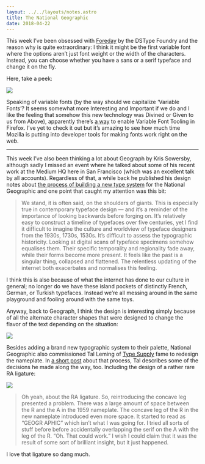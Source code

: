 ```yaml
---
layout: ../../layouts/notes.astro
title: The National Geographic
date: 2018-04-22
---
```


This week I’ve been obsessed with [Foreday](https://www.dstype.com/variable-fonts) by the DSType Foundry and the reason why is quite extraordinary: I think it might be the first variable font where the options aren’t just font weight or the width of the characters. Instead, you can choose whether you have a sans or a serif typeface and change it on the fly.

Here, take a peek:

![](https://buttondown.s3.us-west-2.amazonaws.com/images/ad4d06a8-41b9-40fd-bc3d-aa65cf02d9a6.gif)

Speaking of variable fonts (by the way should we capitalize ‘Variable Fonts’? It seems somewhat more Interesting and Important if we do and I like the feeling that somehow this new technology was Divined or Given to us from Above), apparently there’s [a way](https://twitter.com/patrickbrosset/status/986871445056839681) to enable Variable Font Tooling in Firefox. I’ve yet to check it out but it’s amazing to see how much time Mozilla is putting into developer tools for making fonts work right on the web.

---

This week I’ve also been thinking a lot about Geograph by Kris Sowersby, although sadly I missed an event where he talked about some of his recent work at the Medium HQ here in San Francisco (which was an excellent talk by all accounts). Regardless of that, a while back he published his design notes about [the process of building a new type system](https://klim.co.nz/blog/geograph-design-information/) for the National Geographic and one point that caught my attention was this bit:

> We stand, it is often said, on the shoulders of giants. This is especially true in contemporary typeface design — and it’s a reminder of the importance of looking backwards before forging on. It’s relatively easy to construct a timeline of typefaces over five centuries, yet I find it difficult to imagine the culture and worldview of typeface designers from the 1930s, 1730s, 1530s. It’s difficult to assess the typographic historicity. Looking at digital scans of typeface specimens somehow equalises them. Their specific temporality and regionality fade away, while their forms become more present. It feels like the past is a singular thing, collapsed and flattened. The relentless updating of the internet both exacerbates and normalises this feeling.

I think this is also because of what the internet has done to our culture in general; no longer do we have these island pockets of distinctly French, German, or Turkish typefaces. Instead we’re all messing around in the same playground and fooling around with the same toys.

Anyway, back to Geograph, I think the design is interesting simply because of all the alternate character shapes that were designed to change the flavor of the text depending on the situation:

![](https://buttondown.s3.us-west-2.amazonaws.com/images/66b014c9-1eea-48c6-884a-101805436a51.gif)

Besides adding a brand new typographic system to their palette, National Geographic also commissioned Tal Leming of [Type Supply](https://typesupply.com/) fame to redesign the nameplate. In [a short post](https://typesupply.com/portfolio/national-geographic-nameplate) about that process, Tal describes some of the decisions he made along the way, too. Including the design of a rather rare RA ligature:

![](https://buttondown.s3.us-west-2.amazonaws.com/images/e8727060-8fdb-4aab-b703-b1921ba42825.jpg)

> Oh yeah, about the RA ligature. So, reintroducing the concave leg presented a problem. There was a large amount of space between the R and the A in the 1959 nameplate. The concave leg of the R in the new nameplate introduced even more space. It started to read as “GEOGR APHIC” which isn’t what I was going for. I tried all sorts of stuff before before accidentally overlapping the serif on the A with the leg of the R. “Oh. That could work.” I wish I could claim that it was the result of some sort of brilliant insight, but it just happened.

I love that ligature so dang much.
